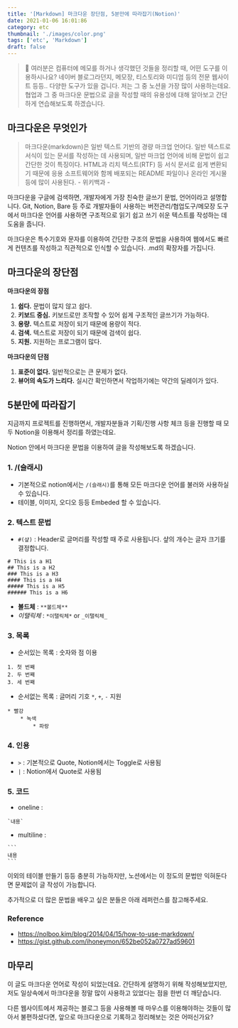 ```yaml
---
title: '[Markdown] 마크다운 장단점, 5분만에 따라잡기(Notion)'
date: 2021-01-06 16:01:86
category: etc
thumbnail: './images/color.png'
tags: ['etc', 'Markdown']
draft: false
---
```


> 📝 여러분은 컴퓨터에 메모를 하거나 생각했던 것들을 정리할 때, 어떤 도구를 이용하시나요? 네이버 블로그라던지, 메모장, 티스토리와 미디엄 등의 전문 웹사이트 등등.. 다양한 도구가 있을 겁니다. 저는 그 중 노션을 가장 많이 사용하는데요. 협업과 그 중 마크다운 문법으로 글을 작성할 때의 유용성에 대해 알아보고 간단하게 연습해보도록 하겠습니다.

## 마크다운은 무엇인가

> 마크다운(markdown)은 일반 텍스트 기반의 경량 마크업 언어다. 일반 텍스트로 서식이 있는 문서를 작성하는 데 사용되며, 일반 마크업 언어에 비해 문법이 쉽고 간단한 것이 특징이다. HTML과 리치 텍스트(RTF) 등 서식 문서로 쉽게 변환되기 때문에 응용 소프트웨어와 함께 배포되는 README 파일이나 온라인 게시물 등에 많이 사용된다. - 위키백과 -

마크다운을 구글에 검색하면, 개발자에게 가장 친숙한 글쓰기 문법, 언어이라고 설명합니다. Git, Notion, Bare 등 주로 개발자들이 사용하는 버전관리/협업도구/메모장 도구에서 마크다운 언어를 사용하면 구조적으로 읽기 쉽고 쓰기 쉬운 텍스트를 작성하는 데 도움을 줍니다.

마크다운은 특수기호와 문자를 이용하여 간단한 구조의 문법을 사용하여 웹에서도 빠르게 컨텐츠를 작성하고 직관적으로 인식할 수 있습니다. .md의 확장자를 가집니다.

## 마크다운의 장단점

**마크다운의 장점**

1. **쉽다.** 문법이 많지 않고 쉽다.
2. **키보드 중심.** 키보드로만 조작할 수 있어 쉽게 구조적인 글쓰기가 가능하다.
3. **용량.** 텍스트로 저장이 되기 때문에 용량이 적다.
4. **검색.** 텍스트로 저장이 되기 때문에 검색이 쉽다.
5. **지원.** 지원하는 프로그램이 많다.

**마크다운의 단점**

1. **표준이 없다.** 일반적으로는 큰 문제가 없다.
2. **뷰어의 속도가 느리다.** 실시간 확인하면서 작업하기에는 약간의 딜레이가 있다.

## 5분만에 따라잡기

지금까지 프로젝트를 진행하면서, 개발자분들과 기획/진행 사항 체크 등을 진행할 때 모두 Notion을 이용해서 정리를 하였는데요.

Notion 안에서 마크다운 문법을 이용하여 글을 작성해보도록 하겠습니다.

### 1. /(슬래시)

- 기본적으로 notion에서는 `/(슬래시)`를 통해 모든 마크다운 언어를 불러와 사용하실 수 있습니다.
- 테이블, 이미지, 오디오 등등 Embeded 할 수 있습니다.

### 2. 텍스트 문법

- `#(샾)` : Header로 글머리를 작성할 때 주로 사용됩니다. 샾의 개수는 글자 크기를 결정합니다.

```
# This is a H1
## This is a H2
### This is a H3
#### This is a H4
##### This is a H5
###### This is a H6
```

- **볼드체** : `**볼드체**`
- _이탤릭체_ : `*이탤릭체*` or `_이탤릭체_`

### 3. 목록

- 순서있는 목록 : 숫자와 점 이용

```
1. 첫 번째
2. 두 번째
3. 세 번째
```

- 순서없는 목록 : 글머리 기호 `*`, `+`, `-` 지원

```
* 빨강
    * 녹색
        * 파랑
```

### 4. 인용

- `>` : 기본적으로 Quote, Notion에서는 Toggle로 사용됨
- `|` : Notion에서 Quote로 사용됨

### 5. 코드

- oneline :

```
`내용`
```

- multiline :

````
```
내용
```
````

이외의 테이블 만들기 등등 충분히 가능하지만, 노션에서는 이 정도의 문법만 익혀둔다면 문제없이 글 작성이 가능합니다.

추가적으로 더 많은 문법을 배우고 싶은 분들은 아래 레퍼런스를 참고해주세요.

### Reference

- https://nolboo.kim/blog/2014/04/15/how-to-use-markdown/
- https://gist.github.com/ihoneymon/652be052a0727ad59601

## 마무리

이 글도 마크다운 언어로 작성이 되었는데요. 간단하게 설명하기 위해 작성해보았지만, 저도 일상속에서 마크다운을 정말 많이 사용하고 있었다는 점을 한번 더 깨닫습니다.

다른 웹사이트에서 제공하는 블로그 등을 사용해볼 때 마우스를 이용해야하는 것들이 많아서 불편하셨다면, 앞으로 마크다운으로 기록하고 정리해보는 것은 어떠신가요?
